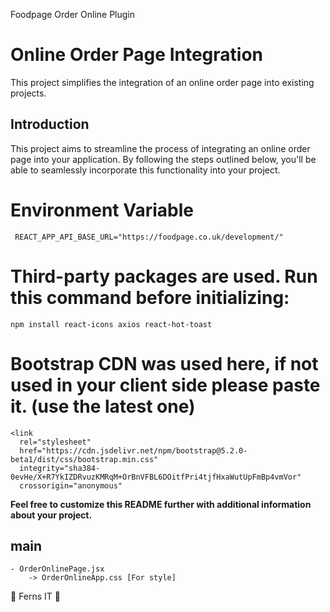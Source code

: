 Foodpage Order Online Plugin

# Online Order Page Integration

This project simplifies the integration of an online order page into existing projects.

## Introduction

This project aims to streamline the process of integrating an online order page into your application. By following the steps outlined below, you'll be able to seamlessly incorporate this functionality into your project.

# Environment Variable

     REACT_APP_API_BASE_URL="https://foodpage.co.uk/development/"

# Third-party packages are used. Run this command before initializing:

    npm install react-icons axios react-hot-toast

# Bootstrap CDN was used here, if not used in your client side please paste it. (use the latest one)

    <link
      rel="stylesheet"
      href="https://cdn.jsdelivr.net/npm/bootstrap@5.2.0-beta1/dist/css/bootstrap.min.css"
      integrity="sha384-0evHe/X+R7YkIZDRvuzKMRqM+OrBnVFBL6DOitfPri4tjfHxaWutUpFmBp4vmVor"
      crossorigin="anonymous"

      
****Feel free to customize this README further with additional information about your project.****


## main

    - OrderOnlinePage.jsx
        -> OrderOnlineApp.css [For style]




🌿 Ferns IT 🌿
